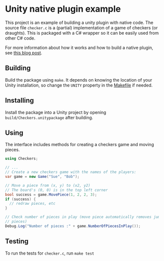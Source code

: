 # Unity native plugin example

This project is an example of building a unity plugin with native code. The
source file `checker.c` is a (partial) implementation of a game of checkers (or
draughts). This is packaged with a C# wrapper so it can be easily used from
other C# code.

For more information about how it works and how to build a native plugin, see [this blog post](https://blog.bugsnag.com/building-native-plugins-for-unity-games).

## Building

Build the package using `make`. It depends on knowing the location of your Unity
installation, so change the `UNITY` property in the [Makefile](Makefile) if needed.

## Installing

Install the package into a Unity project by opening
`build/Checkers.unitypackage` after building.

## Using

The interface includes methods for creating a checkers game and moving pieces.

```cs
using Checkers;

// ...
// Create a new checkers game with the names of the players:
var game = new Game("Sue", "Bob");

// Move a piece from (x, y) to (x2, y2)
// The board's (0, 0) is in the top left corner
bool success = game.MovePiece(1, 2, 2, 3);
if (success) {
  // redraw pieces, etc
}

// Check number of pieces in play (move piece automatically removes jumped
// pieces)
Debug.Log("Number of pieces :" + game.NumberOfPiecesInPlay());
```

## Testing

To run the tests for `checker.c`, run `make test`
